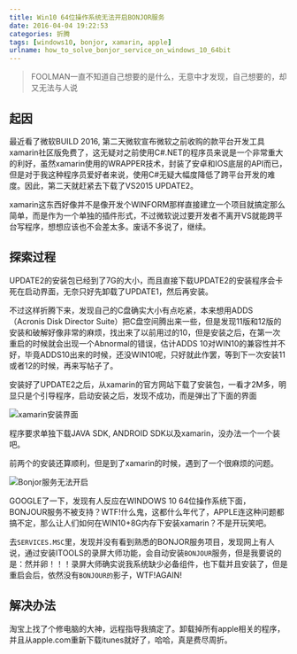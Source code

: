```yaml
---
title: Win10 64位操作系统无法开启BONJOR服务
date: 2016-04-04 19:22:53
categories: 折腾
tags: [windows10, bonjor, xamarin, apple]
urlname: how_to_solve_bonjor_service_on_windows_10_64bit
---
```


> FOOLMAN一直不知道自己想要的是什么，无意中才发现，自己想要的，却又无法与人说

## 起因

最近看了微软BUILD 2016, 第二天微软宣布微软之前收购的款平台开发工具xamarin社区版免费了，这无疑对之前使用C#.NET的程序员来说是一个非常重大的利好，虽然xamarin使用的WRAPPER技术，封装了安卓和IOS底层的API而已，但是对于我这种程序员爱好者来说，使用C#无疑大幅度降低了跨平台开发的难度。因此，第二天就赶紧去下载了VS2015 UPDATE2。

xamarin这东西好像并不是像开发个WINFORM那样直接建立一个项目就搞定那么简单，而是作为一个单独的插件形式，不过微软说过要开发者不离开VS就能跨平台写程序，想想应该也不会差太多。废话不多说了，继续。

## 探索过程

UPDATE2的安装包已经到了7G的大小，而且直接下载UPDATE2的安装程序会卡死在启动界面，无奈只好先卸载了UPDATE1，然后再安装。

不过这样折腾下来，发现自己的C盘确实大小有点吃紧，本来想用ADDS（Acronis Disk Director Suite）把C盘空间腾出来一些，但是发现11版和12版的安装和破解好像非常的麻烦，找出来了以前用过的10，但是安装之后，在第一次重启的时候就会出现一个Abnormal的错误，估计ADDS 10对WIN10的兼容性并不好，毕竟ADDS10出来的时候，还没WIN10呢，只好就此作罢，等到下一次安装11或者12的时候，再来写帖子了。

安装好了UPDATE2之后，从xamarin的官方网站下载了安装包，一看才2M多，明显只是个引导程序，启动安装之后，发现不成功，而是弹出了下面的界面

![xamarin安装界面](xamarin-install.jpg)

程序要求单独下载JAVA SDK, ANDROID SDK以及xamarin，没办法一个一个装吧。

前两个的安装还算顺利，但是到了xamarin的时候，遇到了一个很麻烦的问题。

![Bonjor服务无法开启](bonjor-servier-problem.jpg)

GOOGLE了一下，发现有人反应在WINDOWS 10 64位操作系统下面，BONJOUR服务不被支持？WTF!什么鬼，这都什么年代了，APPLE连这种问题都搞不定，那么让人们如何在WIN10+8G内存下安装xamarin？不是开玩笑吧。

去`SERVICES.MSC`里，发现并没有看到熟悉的BONJOR服务项目，发现网上有人说，通过安装ITOOLS的录屏大师功能，会自动安装`BONJOUR`服务，但是我要说的是：然并卵！！！录屏大师确实说我系统缺少必备组件，也下载并且安装了，但是重启会后，依然没有`BONJOUR的`影子，WTF!AGAIN!

## 解决办法

淘宝上找了个修电脑的大神，远程指导我搞定了。卸载掉所有apple相关的程序，并且从apple.com重新下载itunes就好了，哈哈，真是费尽周折。


